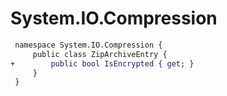 # System.IO.Compression

``` diff
 namespace System.IO.Compression {
     public class ZipArchiveEntry {
+        public bool IsEncrypted { get; }
     }
 }
```
